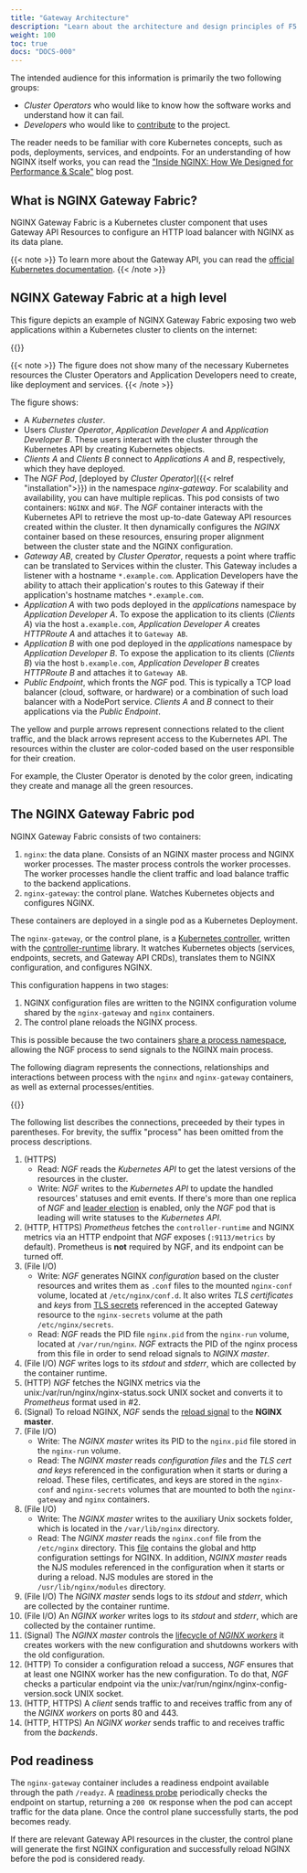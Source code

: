 ```yaml
---
title: "Gateway Architecture"
description: "Learn about the architecture and design principles of F5 NGINX Gateway Fabric."
weight: 100
toc: true
docs: "DOCS-000"
---
```


The intended audience for this information is primarily the two following groups:

- _Cluster Operators_ who would like to know how the software works and understand how it can fail.
- _Developers_ who would like to [contribute](https://github.com/nginxinc/nginx-gateway-fabric/blob/main/CONTRIBUTING.md) to the project.

The reader needs to be familiar with core Kubernetes concepts, such as pods, deployments, services, and endpoints. For an understanding of how NGINX itself works, you can read the ["Inside NGINX: How We Designed for Performance & Scale"](https://www.nginx.com/blog/inside-nginx-how-we-designed-for-performance-scale/) blog post.

## What is NGINX Gateway Fabric?

NGINX Gateway Fabric is a Kubernetes cluster component that uses Gateway API Resources to configure an HTTP load balancer with NGINX as its data plane.

{{< note >}} To learn more about the Gateway API, you can read the [official Kubernetes documentation](https://gateway-api.sigs.k8s.io/). {{< /note >}}

## NGINX Gateway Fabric at a high level

This figure depicts an example of NGINX Gateway Fabric exposing two web applications within a Kubernetes cluster to clients on the internet:

{{<img src="img/ngf-high-level.png" alt="">}}

{{< note >}} The figure does not show many of the necessary Kubernetes resources the Cluster Operators and Application Developers need to create, like deployment and services. {{< /note >}}

The figure shows:

- A _Kubernetes cluster_.
- Users _Cluster Operator_, _Application Developer A_ and _Application Developer B_. These users interact with the cluster through the Kubernetes API by creating Kubernetes objects.
- _Clients A_ and _Clients B_ connect to _Applications A_ and _B_, respectively, which they have deployed.
- The _NGF Pod_, [deployed by _Cluster Operator_]({{< relref "installation">}}) in the namespace _nginx-gateway_. For scalability and availability, you can have multiple replicas. This pod consists of two containers: `NGINX` and `NGF`. The _NGF_ container interacts with the Kubernetes API to retrieve the most up-to-date Gateway API resources created within the cluster. It then dynamically configures the _NGINX_ container based on these resources, ensuring proper alignment between the cluster state and the NGINX configuration.
- _Gateway AB_, created by _Cluster Operator_, requests a point where traffic can be translated to Services within the cluster. This Gateway includes a listener with a hostname `*.example.com`. Application Developers have the ability to attach their application's routes to this Gateway if their application's hostname matches `*.example.com`.
- _Application A_ with two pods deployed in the _applications_ namespace by _Application Developer A_. To expose the application to its clients (_Clients A_) via the host `a.example.com`, _Application Developer A_ creates _HTTPRoute A_ and attaches it to `Gateway AB`.
- _Application B_ with one pod deployed in the _applications_ namespace by _Application Developer B_. To expose the application to its clients (_Clients B_) via the host `b.example.com`, _Application Developer B_ creates _HTTPRoute B_ and attaches it to `Gateway AB`.
- _Public Endpoint_, which fronts the _NGF_ pod. This is typically a TCP load balancer (cloud, software, or hardware) or a combination of such load balancer with a NodePort service. _Clients A_ and _B_ connect to their applications via the _Public Endpoint_.

The yellow and purple arrows represent connections related to the client traffic, and the black arrows represent access to the Kubernetes API. The resources within the cluster are color-coded based on the user responsible for their creation.

For example, the Cluster Operator is denoted by the color green, indicating they create and manage all the green resources.

## The NGINX Gateway Fabric pod

NGINX Gateway Fabric consists of two containers:

1. `nginx`: the data plane. Consists of an NGINX master process and NGINX worker processes. The master process controls the worker processes. The worker processes handle the client traffic and load balance traffic to the backend applications.
1. `nginx-gateway`: the control plane. Watches Kubernetes objects and configures NGINX.

These containers are deployed in a single pod as a Kubernetes Deployment.

The `nginx-gateway`, or the control plane, is a [Kubernetes controller](https://kubernetes.io/docs/concepts/architecture/controller/), written with the [controller-runtime](https://github.com/kubernetes-sigs/controller-runtime) library. It watches Kubernetes objects (services, endpoints, secrets, and Gateway API CRDs), translates them to NGINX configuration, and configures NGINX.

This configuration happens in two stages:

1. NGINX configuration files are written to the NGINX configuration volume shared by the `nginx-gateway` and `nginx` containers.
1. The control plane reloads the NGINX process.

This is possible because the two containers [share a process namespace](https://kubernetes.io/docs/tasks/configure-pod-container/share-process-namespace/), allowing the NGF process to send signals to the NGINX main process.

The following diagram represents the connections, relationships and interactions between process with the `nginx` and `nginx-gateway` containers, as well as external processes/entities.

{{<img src="img/ngf-pod.png" alt="">}}

The following list describes the connections, preceeded by their types in parentheses. For brevity, the suffix "process" has been omitted from the process descriptions.

1. (HTTPS)
   - Read: _NGF_ reads the _Kubernetes API_ to get the latest versions of the resources in the cluster.
   - Write: _NGF_ writes to the _Kubernetes API_ to update the handled resources' statuses and emit events. If there's more than one replica of _NGF_ and [leader election](https://github.com/nginxinc/nginx-gateway-fabric/tree/main/deploy/helm-chart#configuration) is enabled, only the _NGF_ pod that is leading will write statuses to the _Kubernetes API_.
1. (HTTP, HTTPS) _Prometheus_ fetches the `controller-runtime` and NGINX metrics via an HTTP endpoint that _NGF_ exposes (`:9113/metrics` by default). Prometheus is **not** required by NGF, and its endpoint can be turned off.
1. (File I/O)
   - Write: _NGF_ generates NGINX _configuration_ based on the cluster resources and writes them as `.conf` files to the mounted `nginx-conf` volume, located at `/etc/nginx/conf.d`. It also writes _TLS certificates_ and _keys_ from [TLS secrets](https://kubernetes.io/docs/concepts/configuration/secret/#tls-secrets) referenced in the accepted Gateway resource to the `nginx-secrets` volume at the path `/etc/nginx/secrets`.
   - Read: _NGF_ reads the PID file `nginx.pid` from the `nginx-run` volume, located at `/var/run/nginx`. _NGF_ extracts the PID of the nginx process from this file in order to send reload signals to _NGINX master_.
1. (File I/O) _NGF_ writes logs to its _stdout_ and _stderr_, which are collected by the container runtime.
1. (HTTP) _NGF_ fetches the NGINX metrics via the unix:/var/run/nginx/nginx-status.sock UNIX socket and converts it to _Prometheus_ format used in #2.
1. (Signal) To reload NGINX, _NGF_ sends the [reload signal](https://nginx.org/en/docs/control.html) to the **NGINX master**.
1. (File I/O)
   - Write: The _NGINX master_ writes its PID to the `nginx.pid` file stored in the `nginx-run` volume.
   - Read: The _NGINX master_ reads _configuration files_  and the _TLS cert and keys_ referenced in the configuration when it starts or during a reload. These files, certificates, and keys are stored in the `nginx-conf` and `nginx-secrets` volumes that are mounted to both the `nginx-gateway` and `nginx` containers.
1. (File I/O)
   - Write: The _NGINX master_ writes to the auxiliary Unix sockets folder, which is located in the `/var/lib/nginx`
     directory.
   - Read: The _NGINX master_ reads the `nginx.conf` file from the `/etc/nginx` directory. This [file](https://github.com/nginxinc/nginx-gateway-fabric/blob/main/internal/mode/static/nginx/conf/nginx.conf) contains the global and http configuration settings for NGINX. In addition, _NGINX master_ reads the NJS modules referenced in the configuration when it starts or during a reload. NJS modules are stored in the `/usr/lib/nginx/modules` directory.
1. (File I/O) The _NGINX master_ sends logs to its _stdout_ and _stderr_, which are collected by the container runtime.
1. (File I/O) An _NGINX worker_ writes logs to its _stdout_ and _stderr_, which are collected by the container runtime.
1. (Signal) The _NGINX master_ controls the [lifecycle of _NGINX workers_](https://nginx.org/en/docs/control.html#reconfiguration) it creates workers with the new configuration and shutdowns workers with the old configuration.
1. (HTTP) To consider a configuration reload a success, _NGF_ ensures that at least one NGINX worker has the new configuration. To do that, _NGF_ checks a particular endpoint via the unix:/var/run/nginx/nginx-config-version.sock UNIX socket.
1. (HTTP, HTTPS) A _client_ sends traffic to and receives traffic from any of the _NGINX workers_ on ports 80 and 443.
1. (HTTP, HTTPS) An _NGINX worker_ sends traffic to and receives traffic from the _backends_.

## Pod readiness

The `nginx-gateway` container includes a readiness endpoint available through the path `/readyz`. A [readiness probe](https://kubernetes.io/docs/tasks/configure-pod-container/configure-liveness-readiness-startup-probes/#define-readiness-probes) periodically checks the endpoint on startup, returning a `200 OK` response when the pod can accept traffic for the data plane. Once the control plane successfully starts, the pod becomes ready.

If there are relevant Gateway API resources in the cluster, the control plane will generate the first NGINX configuration and successfully reload NGINX before the pod is considered ready.
